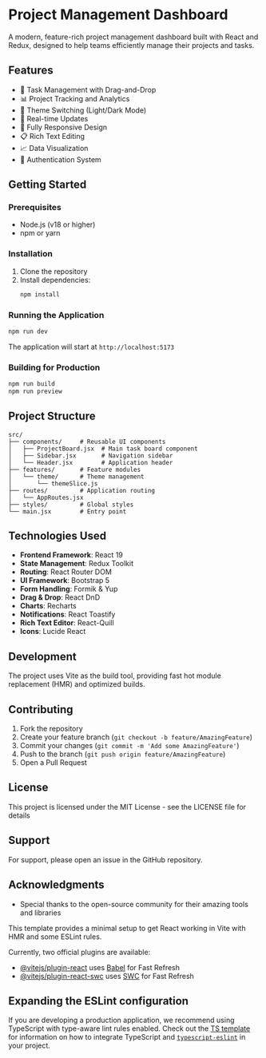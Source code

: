 # Project Management Dashboard

A modern, feature-rich project management dashboard built with React and Redux, designed to help teams efficiently manage their projects and tasks.

## Features

- 📝 Task Management with Drag-and-Drop
- 📊 Project Tracking and Analytics
- 🎨 Theme Switching (Light/Dark Mode)
- 🔄 Real-time Updates
- 📱 Fully Responsive Design
- 📋 Rich Text Editing
- 📈 Data Visualization
- 🔐 Authentication System

## Getting Started

### Prerequisites

- Node.js (v18 or higher)
- npm or yarn

### Installation

1. Clone the repository
2. Install dependencies:
   ```bash
   npm install
   ```

### Running the Application

```bash
npm run dev
```

The application will start at `http://localhost:5173`

### Building for Production

```bash
npm run build
npm run preview
```

## Project Structure

```
src/
├── components/     # Reusable UI components
│   ├── ProjectBoard.jsx  # Main task board component
│   ├── Sidebar.jsx       # Navigation sidebar
│   └── Header.jsx        # Application header
├── features/       # Feature modules
│   └── theme/      # Theme management
│       └── themeSlice.js
├── routes/         # Application routing
│   └── AppRoutes.jsx
├── styles/         # Global styles
└── main.jsx        # Entry point
```

## Technologies Used

- **Frontend Framework**: React 19
- **State Management**: Redux Toolkit
- **Routing**: React Router DOM
- **UI Framework**: Bootstrap 5
- **Form Handling**: Formik & Yup
- **Drag & Drop**: React DnD
- **Charts**: Recharts
- **Notifications**: React Toastify
- **Rich Text Editor**: React-Quill
- **Icons**: Lucide React

## Development

The project uses Vite as the build tool, providing fast hot module replacement (HMR) and optimized builds.

## Contributing

1. Fork the repository
2. Create your feature branch (`git checkout -b feature/AmazingFeature`)
3. Commit your changes (`git commit -m 'Add some AmazingFeature'`)
4. Push to the branch (`git push origin feature/AmazingFeature`)
5. Open a Pull Request

## License

This project is licensed under the MIT License - see the LICENSE file for details

## Support

For support, please open an issue in the GitHub repository.

## Acknowledgments

- Special thanks to the open-source community for their amazing tools and libraries

This template provides a minimal setup to get React working in Vite with HMR and some ESLint rules.

Currently, two official plugins are available:

- [@vitejs/plugin-react](https://github.com/vitejs/vite-plugin-react/blob/main/packages/plugin-react) uses [Babel](https://babeljs.io/) for Fast Refresh
- [@vitejs/plugin-react-swc](https://github.com/vitejs/vite-plugin-react/blob/main/packages/plugin-react-swc) uses [SWC](https://swc.rs/) for Fast Refresh

## Expanding the ESLint configuration

If you are developing a production application, we recommend using TypeScript with type-aware lint rules enabled. Check out the [TS template](https://github.com/vitejs/vite/tree/main/packages/create-vite/template-react-ts) for information on how to integrate TypeScript and [`typescript-eslint`](https://typescript-eslint.io) in your project.
